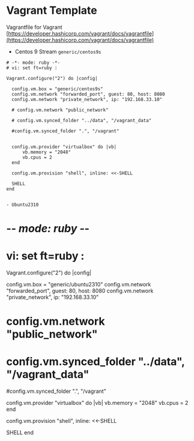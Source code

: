 # Vagrant Template

Vagrantfile  for Vagrant
[https://developer.hashicorp.com/vagrant/docs/vagrantfile](https://developer.hashicorp.com/vagrant/docs/vagrantfile)

- Centos 9 Stream `generic/centos9s`
```
# -*- mode: ruby -*-
# vi: set ft=ruby :

Vagrant.configure("2") do |config|

  config.vm.box = "generic/centos9s"
  config.vm.network "forwarded_port", guest: 80, host: 8080
  config.vm.network "private_network", ip: "192.168.33.10"

  # config.vm.network "public_network"

  # config.vm.synced_folder "../data", "/vagrant_data"

  #config.vm.synced_folder ".", "/vagrant"


  config.vm.provider "virtualbox" do |vb|
      vb.memory = "2048"
      vb.cpus = 2
  end

  config.vm.provision "shell", inline: <<-SHELL

  SHELL
end
```

```

- Ubuntu2310
```
# -*- mode: ruby -*-
# vi: set ft=ruby :

Vagrant.configure("2") do |config|

  config.vm.box = "generic/ubuntu2310"
  config.vm.network "forwarded_port", guest: 80, host: 8080
  config.vm.network "private_network", ip: "192.168.33.10"

  # config.vm.network "public_network"

  # config.vm.synced_folder "../data", "/vagrant_data"

  #config.vm.synced_folder ".", "/vagrant"


  config.vm.provider "virtualbox" do |vb|
      vb.memory = "2048"
      vb.cpus = 2
  end

  config.vm.provision "shell", inline: <<-SHELL

  SHELL
end
```